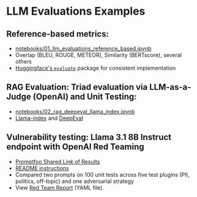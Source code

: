 # LLM Evaluations Examples

## Reference-based metrics:
  - [notebooks/01_llm_evaluations_reference_based.ipynb](https://github.com/wesslen/llm-evaluations/blob/main/notebooks/01_llm_evaluations_reference_based.ipynb)
  - Overlap (BLEU, ROUGE, METEOR), Similarity (BERTscore), several others
  - [Huggingface's `evaluate`](https://huggingface.co/docs/evaluate/en/index) package for consistent implementation

## RAG Evaluation: Triad evaluation via LLM-as-a-Judge (OpenAI) and Unit Testing: 
  - [notebooks/02_rag_deepeval_llama_index.ipynb](https://github.com/wesslen/llm-evaluations/blob/main/notebooks/02_rag_deepeval_llama_index.ipynb)
  - [Llama-index](https://docs.llamaindex.ai/en/stable/) and [DeepEval](https://docs.confident-ai.com/docs/getting-started)

## Vulnerability testing: Llama 3.1 8B Instruct endpoint with OpenAI Red Teaming
- [Promptfoo Shared Link of Results](https://app.promptfoo.dev/eval/f:fad4eb1a-cf22-4a1b-8227-ff59d9b1c5ed)
- [README instructions](./security-testing/README.md)
- Compared two prompts on 100 unit tests across five test plugins (PII, politics, off-topic) and one adversarial strategy
- View [Red Team Report](security-testing/redteam.yaml) (YAML file).
